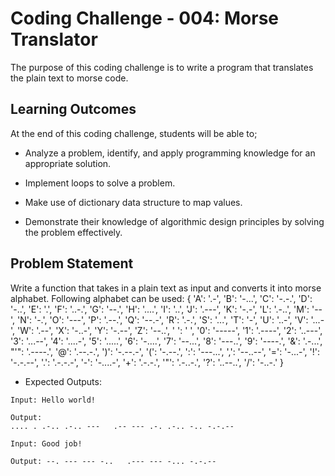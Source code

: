 # Coding Challenge - 004: Morse Translator

The purpose of this coding challenge is to write a program that translates the plain text to morse code.

## Learning Outcomes

At the end of this coding challenge, students will be able to;

- Analyze a problem, identify, and apply programming knowledge for an appropriate solution.

- Implement loops to solve a problem.

- Make use of dictionary data structure to map values. 

- Demonstrate their knowledge of algorithmic design principles by solving the problem effectively.

## Problem Statement

Write a function that takes in a plain text as input and converts it into morse alphabet. Following alphabet can be used:
{
  'A': '.-', 'B': '-...', 'C': '-.-.', 'D': '-..', 'E': '.', 'F': '..-.',
  'G': '--.', 'H': '....', 'I': '..', 'J': '.---', 'K': '-.-', 'L': '.-..',
  'M': '--', 'N': '-.', 'O': '---', 'P': '.--.', 'Q': '--.-', 'R': '.-.',
  'S': '...', 'T': '-', 'U': '..-', 'V': '...-', 'W': '.--', 'X': '-..-',
  'Y': '-.--', 'Z': '--..', ' ': ' ', '0': '-----',
  '1': '.----', '2': '..---', '3': '...--', '4': '....-', '5': '.....',
  '6': '-....', '7': '--...', '8': '---..', '9': '----.',
  '&': '.-...', "'": '.----.', '@': '.--.-.', ')': '-.--.-', '(': '-.--.',
  ':': '---...', ',': '--..--', '=': '-...-', '!': '-.-.--', '.': '.-.-.-',
  '-': '-....-', '+': '.-.-.', '"': '.-..-.', '?': '..--..', '/': '-..-.'
}

- Expected Outputs:

```text
Input: Hello world!

Output:
.... . .-.. .-.. ---   .-- --- .-. .-.. -.. -.-.--

Input: Good job!

Output: --. --- --- -..   .--- --- -... -.-.--
```

